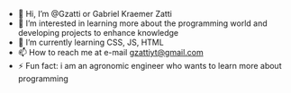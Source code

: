 - 👋 Hi, I’m @Gzatti or Gabriel Kraemer Zatti
- 👀 I’m interested in learning more about the programming world and developing projects to enhance knowledge
- 🌱 I’m currently learning CSS, JS, HTML
- 📫 How to reach me at e-mail gzattiyt@gmail.com
- ⚡ Fun fact: i am an agronomic engineer who wants to learn more about programming

<!---
Gzatti/Gzatti is a ✨ special ✨ repository because its `README.md` (this file) appears on your GitHub profile.
You can click the Preview link to take a look at your changes.
--->
